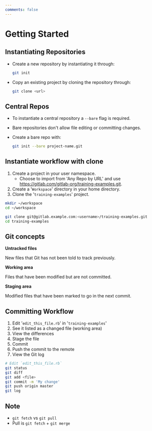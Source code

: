 ```yaml
---
comments: false
---
```


# Getting Started

## Instantiating Repositories

- Create a new repository by instantiating it through:

  ```bash
  git init
  ```

- Copy an existing project by cloning the repository through:

  ```bash
  git clone <url>
  ```

## Central Repos

- To instantiate a central repository a `--bare` flag is required.
- Bare repositories don't allow file editing or committing changes.
- Create a bare repo with:

  ```bash
  git init --bare project-name.git
  ```

## Instantiate workflow with clone

1. Create a project in your user namespace.
   - Choose to import from 'Any Repo by URL' and use <https://gitlab.com/gitlab-org/training-examples.git>.
1. Create a '`Workspace`' directory in your home directory.
1. Clone the '`training-examples`' project.

```sh
mkdir ~/workspace
cd ~/workspace

git clone git@gitlab.example.com:<username>/training-examples.git
cd training-examples
```

## Git concepts

**Untracked files**

New files that Git has not been told to track previously.

**Working area**

Files that have been modified but are not committed.

**Staging area**

Modified files that have been marked to go in the next commit.

## Committing Workflow

1. Edit '`edit_this_file.rb`' in '`training-examples`'
1. See it listed as a changed file (working area)
1. View the differences
1. Stage the file
1. Commit
1. Push the commit to the remote
1. View the Git log

```sh
# Edit `edit_this_file.rb`
git status
git diff
git add <file>
git commit -m 'My change'
git push origin master
git log
```

## Note

- `git fetch` vs `git pull`
- Pull is `git fetch` + `git merge`
